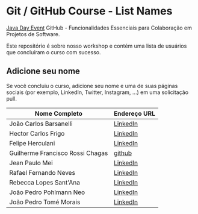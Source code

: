 # Git / GitHub Course - List Names

[Java Day Event](https://javanoroeste.com.br/javanoroeste/javaday_riopreto/) GitHub - Funcionalidades Essenciais para Colaboração em Projetos de Software.

Este repositório é sobre nosso workshop e contém uma lista de usuários que concluíram o curso com sucesso.

## Adicione seu nome

Se você concluiu o curso, adicione seu nome e uma de suas páginas sociais (por exemplo, LinkedIn, Twitter, Instagram, ...) em uma solicitação pull.

|Nome Completo| Endereço URL | 
|--|--| 
| João Carlos Barsanelli | [LinkedIn](https://www.linkedin.com/in/joão-carlos-barsanelli) |
| Hector Carlos Frigo | [LinkedIn](https://www.linkedin.com/in/hectorfrigoo) |
| Felipe Herculani | [LinkedIn](https://www.linkedin.com/in/felipe-pontes-3145b025b) |
| Guilherme Francisco Rossi Chagas | [github](https://github.com/GuilhermeFranci) |
| Jean Paulo Mei | [LinkedIn](https://br.linkedin.com/in/jean-paulo-mei-a42056137) |
| Rafael Fernando Neves | [LinkedIn](https://www.linkedin.com/in/rafael-neves-774251150/) |
| Rebecca Lopes Sant'Ana | [LinkedIn](https://www.linkedin.com/in/rebecca-santana-767440194/) |
| João Pedro Pohlmann Neo | [LinkedIn](https://br.linkedin.com/in/jo%C3%A3o-pedro-pohlmann-neo-056580236) |
| João Pedro Tomé Morais | [LinkedIn](https://br.linkedin.com/in/jo%C3%A3o-pedro-tom%C3%A9-morais-2ba369290) |

